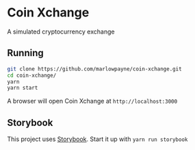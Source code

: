 # Coin Xchange
A simulated cryptocurrency exchange

## Running
```sh
git clone https://github.com/marlowpayne/coin-xchange.git
cd coin-xchange/
yarn
yarn start
```

A browser will open Coin Xchange at `http://localhost:3000`

## Storybook
This project uses [Storybook](https://storybook.js.org/). Start it up with `yarn run storybook`

